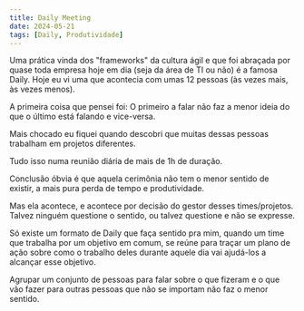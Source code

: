 ```yaml
---
title: Daily Meeting
date: 2024-05-21
tags: [Daily, Produtividade]
---
```

Uma prática vinda dos "frameworks" da cultura ágil e que foi abraçada por quase toda empresa hoje em dia (seja da área de TI ou não) é a famosa Daily. Hoje eu vi uma que acontecia com umas 12 pessoas (às vezes mais, às vezes menos).

A primeira coisa que pensei foi: O primeiro a falar não faz a menor ideia do que o último está falando e vice-versa.

Mais chocado eu fiquei quando descobri que muitas dessas pessoas trabalham em projetos diferentes.

Tudo isso numa reunião diária de mais de 1h de duração.

Conclusão óbvia é que aquela cerimônia não tem o menor sentido de existir, a mais pura perda de tempo e produtividade.

Mas ela acontece, e acontece por decisão do gestor desses times/projetos. Talvez ninguém questione o sentido, ou talvez questione e não se expresse.

Só existe um formato de Daily que faça sentido pra mim, quando um time que trabalha por um objetivo em comum, se reúne para traçar um plano de ação sobre como o trabalho deles durante aquele dia vai ajudá-los a alcançar esse objetivo.

Agrupar um conjunto de pessoas para falar sobre o que fizeram e o que vão fazer para outras pessoas que não se importam não faz o menor sentido.
